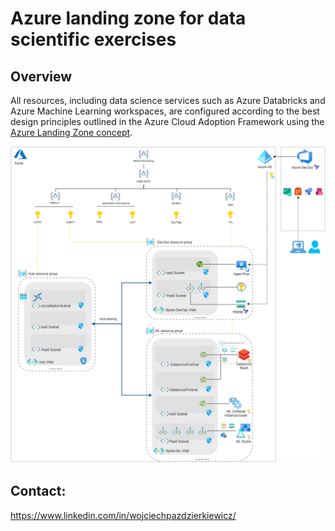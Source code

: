 # Azure landing zone for data scientific exercises

## Overview
All resources, including data science services such as Azure Databricks and Azure Machine Learning workspaces, are configured
according to the best design principles outlined in the Azure Cloud Adoption Framework using the [Azure Landing Zone concept](https://learn.microsoft.com/en-us/azure/cloud-adoption-framework/ready/landing-zone/).
 
<p align="center">
   <img src="/devLz/_diagrams/AzureLandingZone.tf.png" alt="AzureLandingZone.tf"/>
</p>

## Contact:
https://www.linkedin.com/in/wojciechpazdzierkiewicz/